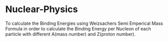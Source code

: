 # Nuclear-Physics
To calculate the Binding Energies using Weizsachers Semi Emperical Mass Formula
in order to calculate the Binding Energy per Nucleon of each particle with different 
A(mass number) and Z(proton number).
